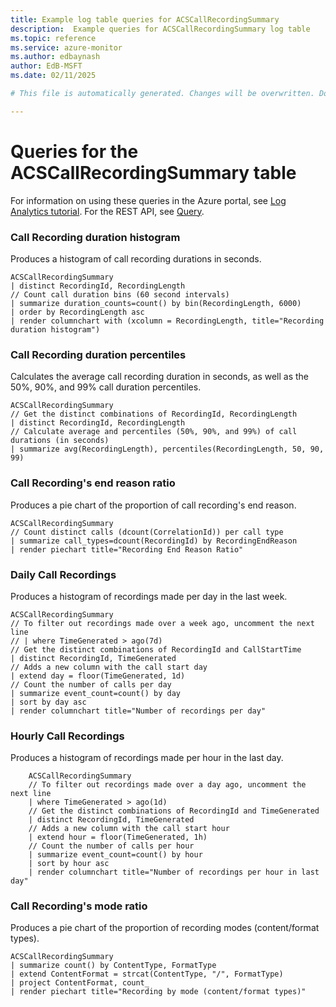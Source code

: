```yaml
---
title: Example log table queries for ACSCallRecordingSummary
description:  Example queries for ACSCallRecordingSummary log table
ms.topic: reference
ms.service: azure-monitor
ms.author: edbaynash
author: EdB-MSFT
ms.date: 02/11/2025

# This file is automatically generated. Changes will be overwritten. Do not change this file directly. 

---
```


# Queries for the ACSCallRecordingSummary table

For information on using these queries in the Azure portal, see [Log Analytics tutorial](/azure/azure-monitor/logs/log-analytics-tutorial). For the REST API, see [Query](/rest/api/loganalytics/query).


### Call Recording duration histogram  


Produces a histogram of call recording durations in seconds.  

```query
ACSCallRecordingSummary
| distinct RecordingId, RecordingLength
// Count call duration bins (60 second intervals)
| summarize duration_counts=count() by bin(RecordingLength, 6000)
| order by RecordingLength asc
| render columnchart with (xcolumn = RecordingLength, title="Recording duration histogram")
```



### Call Recording duration percentiles  


Calculates the average call recording duration in seconds, as well as the 50%, 90%, and 99% call duration percentiles.  

```query
ACSCallRecordingSummary
// Get the distinct combinations of RecordingId, RecordingLength
| distinct RecordingId, RecordingLength
// Calculate average and percentiles (50%, 90%, and 99%) of call durations (in seconds)
| summarize avg(RecordingLength), percentiles(RecordingLength, 50, 90, 99)
```



### Call Recording's end reason ratio  


Produces a pie chart of the proportion of call recording's end reason.  

```query
ACSCallRecordingSummary
// Count distinct calls (dcount(CorrelationId)) per call type
| summarize call_types=dcount(RecordingId) by RecordingEndReason
| render piechart title="Recording End Reason Ratio"
```



### Daily Call Recordings  


Produces a histogram of recordings made per day in the last week.  

```query
ACSCallRecordingSummary
// To filter out recordings made over a week ago, uncomment the next line
// | where TimeGenerated > ago(7d)
// Get the distinct combinations of RecordingId and CallStartTime
| distinct RecordingId, TimeGenerated
// Adds a new column with the call start day
| extend day = floor(TimeGenerated, 1d)
// Count the number of calls per day
| summarize event_count=count() by day
| sort by day asc
| render columnchart title="Number of recordings per day"
```



### Hourly Call Recordings  


Produces a histogram of recordings made per hour in the last day.  

```query
    ACSCallRecordingSummary
    // To filter out recordings made over a day ago, uncomment the next line
    | where TimeGenerated > ago(1d)
    // Get the distinct combinations of RecordingId and TimeGenerated
    | distinct RecordingId, TimeGenerated
    // Adds a new column with the call start hour
    | extend hour = floor(TimeGenerated, 1h)
    // Count the number of calls per hour
    | summarize event_count=count() by hour
    | sort by hour asc
    | render columnchart title="Number of recordings per hour in last day"
```



### Call Recording's mode ratio  


Produces a pie chart of the proportion of recording modes (content/format types).  

```query
ACSCallRecordingSummary
| summarize count() by ContentType, FormatType
| extend ContentFormat = strcat(ContentType, "/", FormatType)
| project ContentFormat, count_
| render piechart title="Recording by mode (content/format types)"
```

